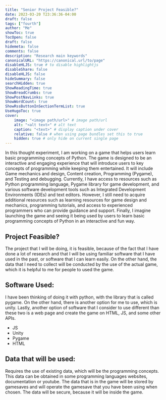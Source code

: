 ```yaml
---
title: "Senior Project Feasible?"
date: 2023-03-20 T23:36:36-04:00
draft: false
tags: ["fourth"]
author: "Me"
showToc: true
TocOpen: false
draft: false
hidemeta: false
comments: false
description: "Research main keywords"
canonicalURL: "https://canonical.url/to/page"
disableHLJS: true # to disable highlightjs
disableShare: false
disableHLJS: false
hideSummary: false
searchHidden: true
ShowReadingTime: true
ShowBreadCrumbs: true
ShowPostNavLinks: true
ShowWordCount: true
ShowRssButtonInSectionTermList: true
UseHugoToc: true
cover:
    image: "<image path/url>" # image path/url
    alt: "<alt text>" # alt text
    caption: "<text>" # display caption under cover
    relative: false # when using page bundles set this to true
    hidden: true # only hide on current single page
---
```


In this thought experiment, I am working on a game that helps users learn basic programming concepts of Python. The game is designed to be an interactive and engaging experience that will introduce users to key concepts of programming while keeping them entertained. It will include Game mechanics and design, Content creation, Programming (Pygame), and Testing and debugging. Currently, I have access to resources such as Python programming language, Pygame library for game development, and various software development tools such as Integrated Development Environments (IDEs) and text editors. However, I still need to acquire additional resources such as learning resources for game design and mechanics, programming tutorials, and access to experienced programmers who can provide guidance and support. Finally, I imagine launching the game and seeing it being used by users to learn basic programming concepts of Python in an interactive and fun way.

## Project Feasible?
The project that I will be doing, it is feasible, because of the fact that I have done a lot of research and that I will be using familiar software that I have used in the past, or software that I can learn easily. On the other hand, the data that I need to collect will be conducted by the use of the actual game, which it is helpful to me for people to used the game.

## Software Used:
I have been thinking of doing it with python, with the library that is called pygame. On the other hand, there is another option for me to use, which is unity. Lastly, another option of software that I consider to use different than these two is a web page and create the game on HTML, JS, and some other APIs.

- JS
- Unity
- Pygame
- HTML

## Data that will be used:

Requires the use of existing data, which will be the programming concepts. This data can be obtained in some programming languages websites, documentation or youtube. The data that is in the game will be stored by gamesaves and will operate the gamesave that you have been using when chosen. The data will be secure, because it will be inside the game.